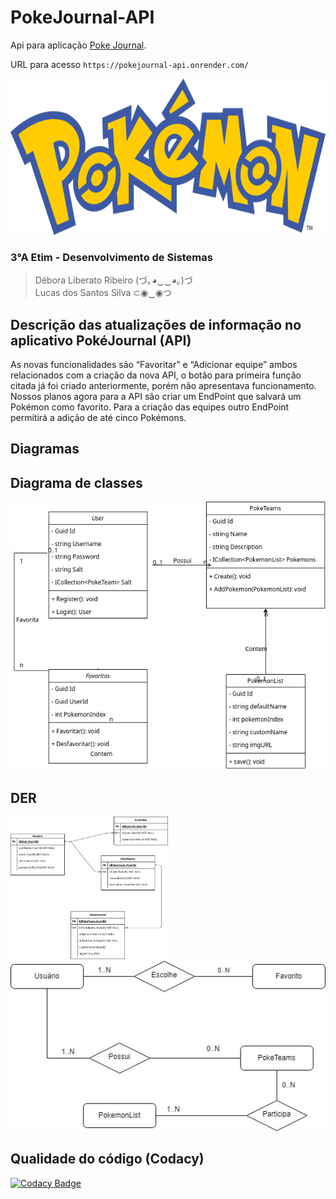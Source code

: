 # PokeJournal-API
Api para aplicação [Poke Journal](https://github.com/lu-css/Pokejournal/).

URL para acesso `https://pokejournal-api.onrender.com/`

<div align="center">
<img src="img/Pokemon.png" height="250px">
</div>

### 3°A Etim - Desenvolvimento de Sistemas
> Débora Liberato Ribeiro (づ｡◕‿‿◕｡)づ<br>
> Lucas dos Santos Silva ⊂◉‿◉つ

## Descrição das atualizações de informação no aplicativo PokéJournal (API)

As novas funcionalidades são “Favoritar” e “Adicionar equipe” ambos relacionados com a criação da nova API, o botão para primeira função citada já foi criado anteriormente, porém não apresentava funcionamento. Nossos planos agora para a API são criar um EndPoint que salvará um Pokémon como favorito. Para a criação das equipes outro EndPoint  permitirá a adição de até cinco Pokémons.

## Diagramas

## Diagrama de classes

<img src="img/classDiagram.jpg" alt="class diagram" />

## DER

<img src="img/api-der.png" alt="der" width="50%" />

<img src="img/der-certo.jpg" alt="der" />

## Qualidade do código (Codacy)

[![Codacy Badge](https://app.codacy.com/project/badge/Grade/8e16eaa996374115900d7f0bb5ce40c3)](https://app.codacy.com/gh/lu-css/PokeJournal-API/dashboard?utm_source=gh&utm_medium=referral&utm_content=&utm_campaign=Badge_grade)
